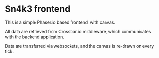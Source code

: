 Sn4k3 frontend
==============

This is a simple Phaser.io based frontend, with canvas.

All data are retrieved from Crossbar.io middleware, which communicates with the backend application.

Data are transferred via websockets, and the canvas is re-drawn on every tick.
